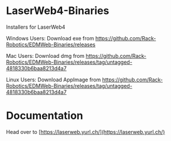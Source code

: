 # LaserWeb4-Binaries
Installers for LaserWeb4

Windows Users: Download exe from https://github.com/Rack-Robotics/EDMWeb-Binaries/releases

Mac Users: Download dmg from https://github.com/Rack-Robotics/EDMWeb-Binaries/releases/tag/untagged-4818330b6baa8213d4a7

Linux Users: Download AppImage from https://github.com/Rack-Robotics/EDMWeb-Binaries/releases/tag/untagged-4818330b6baa8213d4a7

# Documentation

Head over to [https://laserweb.yurl.ch/](https://laserweb.yurl.ch/)
